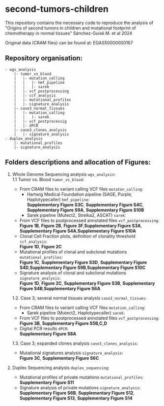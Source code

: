 # second-tumors-children
This repository contains the necessary code to reproduce the analysis of "Origins of second tumors in children and mutational footprint of chemotherapy in normal tissues"
Sánchez-Guixé M. et al 2024

Original data (CRAM files) can be found at: EGAS50000000167

## Repository organisation:  
```
- wgs_analysis
	|- tumor_vs_blood  
	|	|- mutation_calling
	|	|	|- hmf_pipeline  
	|	|	|- sarek 
	|	|- vcf_postprocessing  
	|	|- ccf_analysis 
	|	|- mutational_profiles  
	|	|- signature_analysis
	|- case3_normal_tissues
	|	|- mutation_calling
	|	|	|- sarek 
	|	|- vcf_postprocessig
	|	|- dPCR
	|- case3_clones_analysis
	|	|- signature_analysis
- duplex_analysis
	|- mutational_profiles
	|- signature_analysis
```
## Folders descriptions and allocation of Figures:  
1. Whole Genome Sequencing analysis ```wgs_analysis```:  
1.1 Tumor vs. Blood ```tumor_vs_blood```:  
    - From CRAM files to variant calling VCF files ```mutaton_calling```:  
        - Hartwig Medical Foundation pipeline (SAGE, Purple, Haplotypecaller) ```hmf_pipeline```:  
**Supplementary Figure S3C**, **Supplementary Figure S4C**, **Supplementary Figure S9A**, **Supplementary Figure S10B**  
        - Sarek pipeline (Mutect2, Strelka2, ASCAT) ```sarek```:  
    - From VCF files to postprocessed annotated files ```vcf_postprocessing```:  
**Figure 1B**, **Figure 2B**, **Figure 3F**,**Supplementary Figure S3A**, **Supplementary Figure S4A**,**Supplementary Figure S10A**  
    - Clonal Cell Fraction plots, definition of clonality threshold ```ccf_analysis```:  
**Figure 1D**, **Figure 2C**  
    - Mutational profiles of clonal and subclonal mutations ```mutational_profiles```:  
**Figure 1C**, **Supplementary Figure S3D**, **Supplementary Figure S4D**,**Supplementary Figure S9B**,**Supplementary Figure S10C**  
    - Signature analysis of clonal and subclonal mutations ```signature_analysis```:  
**Figure 1D**, **Figure 2C**, **Supplementary Figure S3B**, **Supplementary Figure S4B**,**Supplementary Figure S6A**   

    1.2. Case 3; several normal tissues analysis ```case3_normal_tissues```:  
    - From CRAM files to variant calling VCF files ```mutation_calling```:  
        - Sarek pipeline (Mutect2, Haplotypecaller) ```sarek```:  
    - From VCF files to postprocessed annotated files ```vcf_postprocessing```:  
**Figure 3B**, **Supplementary Figure S5B,C,D**
    - Digital PCR results ```dPCR```:  
**Supplementary Figure S8A**

    1.3. Case 3; expanded clones analysis ```case3_clones_analysis```:   
    - Mutational signatures analysis ```signature_analysis```:  
**Figure 3C**, **Supplementary Figure S6C**  

2. Duplex Sequencing analysis ```duplex_sequencing```:
    - Mutational profiles of private mutations ```mutational_profiles```:  
**Supplementary Figure S11**  
    - Signature analysis of private mutations ```signature_analysis```:  
**Supplementary Figure S6B**, **Supplementary Figure S12**, **Supplementary Figure S13**, **Supplementary Figure S14**  


